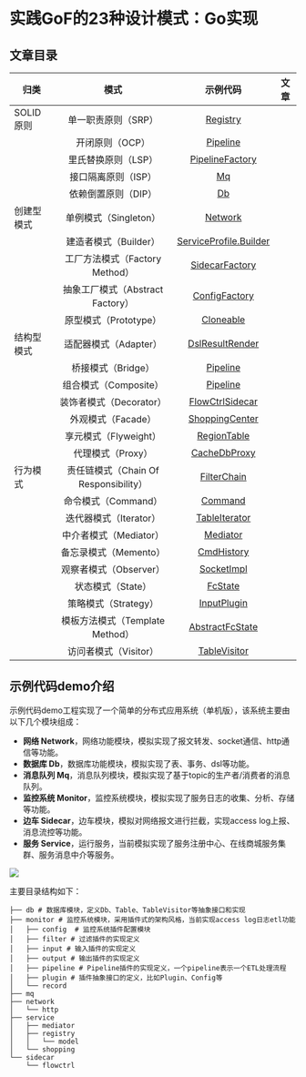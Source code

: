 # 实践GoF的23种设计模式：Go实现

## 文章目录

| 归类       |                 模式                  |                           示例代码                           | 文章 |
| ---------- | :-----------------------------------: | :----------------------------------------------------------: | :--: |
| SOLID原则  |          单一职责原则（SRP）          | [Registry](demo/src/main/java/com/yrunz/designpattern/service/registry/Registry.java) |      |
|            |            开闭原则（OCP）            | [Pipeline](demo/src/main/java/com/yrunz/designpattern/monitor/pipeline/Pipeline.java) |      |
|            |          里氏替换原则（LSP）          | [PipelineFactory](demo/src/main/java/com/yrunz/designpattern/monitor/pipeline/PipelineFactory.java) |      |
|            |          接口隔离原则（ISP）          | [Mq](demo/src/main/java/com/yrunz/designpattern/mq/MemoryMq.java) |      |
|            |          依赖倒置原则（DIP）          | [Db](demo/src/main/java/com/yrunz/designpattern/db/Db.java)  |      |
| 创建型模式 |         单例模式（Singleton）         | [Network](demo/src/main/java/com/yrunz/designpattern/network/Network.java) |      |
|            |         建造者模式（Builder）         | [ServiceProfile.Builder](demo/src/main/java/com/yrunz/designpattern/service/registry/model/ServiceProfile.java) |      |
|            |    工厂方法模式（Factory Method）     | [SidecarFactory](demo/src/main/java/com/yrunz/designpattern/sidecar/SidecarFactory.java) |      |
|            |   抽象工厂模式（Abstract Factory）    | [ConfigFactory](demo/src/main/java/com/yrunz/designpattern/monitor/config/ConfigFactory.java) |      |
|            |         原型模式（Prototype）         | [Cloneable](demo/src/main/java/com/yrunz/designpattern/service/registry/model/Cloneable.java) |      |
| 结构型模式 |         适配器模式（Adapter）         | [DslResultRender](demo/src/main/java/com/yrunz/designpattern/db/console/DslResultRender.java) |      |
|            |          桥接模式（Bridge）           | [Pipeline](demo/src/main/java/com/yrunz/designpattern/monitor/pipeline/Pipeline.java) |      |
|            |         组合模式（Composite）         | [Pipeline](demo/src/main/java/com/yrunz/designpattern/monitor/pipeline/Pipeline.java) |      |
|            |        装饰者模式（Decorator）        | [FlowCtrlSidecar](demo/src/main/java/com/yrunz/designpattern/sidecar/FlowCtrlSidecar.java) |      |
|            |          外观模式（Facade）           | [ShoppingCenter](demo/src/main/java/com/yrunz/designpattern/service/shopping/ShoppingCenter.java) |      |
|            |         享元模式（Flyweight）         | [RegionTable](demo/src/main/java/com/yrunz/designpattern/service/registry/model/schema/RegionTable.java) |      |
|            |           代理模式（Proxy）           | [CacheDbProxy](demo/src/main/java/com/yrunz/designpattern/db/cache/CacheDbProxy.java) |      |
| 行为模式   | 责任链模式（Chain Of Responsibility） | [FilterChain](demo/src/main/java/com/yrunz/designpattern/monitor/filter/FilterChain.java) |      |
|            |          命令模式（Command）          | [Command](demo/src/main/java/com/yrunz/designpattern/db/transaction/Command.java) |      |
|            |        迭代器模式（Iterator）         | [TableIterator](demo/src/main/java/com/yrunz/designpattern/db/TableIterator.java) |      |
|            |        中介者模式（Mediator）         | [Mediator](demo/src/main/java/com/yrunz/designpattern/service/mediator/Mediator.java) |      |
|            |         备忘录模式（Memento）         | [CmdHistory](demo/src/main/java/com/yrunz/designpattern/db/transaction/CmdHistory.java) |      |
|            |        观察者模式（Observer）         | [SocketImpl](demo/src/main/java/com/yrunz/designpattern/network/SocketImpl.java) |      |
|            |           状态模式（State）           | [FcState](demo/src/main/java/com/yrunz/designpattern/sidecar/flowctrl/FcState.java) |      |
|            |         策略模式（Strategy）          | [InputPlugin](demo/src/main/java/com/yrunz/designpattern/monitor/input/InputPlugin.java) |      |
|            |    模板方法模式（Template Method）    | [AbstractFcState](demo/src/main/java/com/yrunz/designpattern/sidecar/flowctrl/AbstractFcState.java) |      |
|            |         访问者模式（Visitor）         | [TableVisitor](demo/src/main/java/com/yrunz/designpattern/db/TableVisitor.java) |      |

## 示例代码demo介绍

示例代码demo工程实现了一个简单的分布式应用系统（单机版），该系统主要由以下几个模块组成：

- **网络 Network**，网络功能模块，模拟实现了报文转发、socket通信、http通信等功能。
- **数据库 Db**，数据库功能模块，模拟实现了表、事务、dsl等功能。
- **消息队列 Mq**，消息队列模块，模拟实现了基于topic的生产者/消费者的消息队列。
- **监控系统 Monitor**，监控系统模块，模拟实现了服务日志的收集、分析、存储等功能。
- **边车 Sidecar**，边车模块，模拟对网络报文进行拦截，实现access log上报、消息流控等功能。
- **服务 Service**，运行服务，当前模拟实现了服务注册中心、在线商城服务集群、服务消息中介等服务。

![](https://tva1.sinaimg.cn/large/e6c9d24egy1gzn32jkkduj213g0o00xq.jpg)

主要目录结构如下：

```shell
├── db # 数据库模块，定义Db、Table、TableVisitor等抽象接口和实现
├── monitor # 监控系统模块，采用插件式的架构风格，当前实现access log日志etl功能
│   ├── config  # 监控系统插件配置模块
│   ├── filter # 过滤插件的实现定义
│   ├── input # 输入插件的实现定义
│   ├── output # 输出插件的实现定义
│   ├── pipeline # Pipeline插件的实现定义，一个pipeline表示一个ETL处理流程
│   ├── plugin # 插件抽象接口的定义，比如Plugin、Config等
│   └── record
├── mq
├── network
│   └── http
├── service
│   ├── mediator
│   ├── registry
│   │   └── model
│   └── shopping
└── sidecar
    └── flowctrl
```


